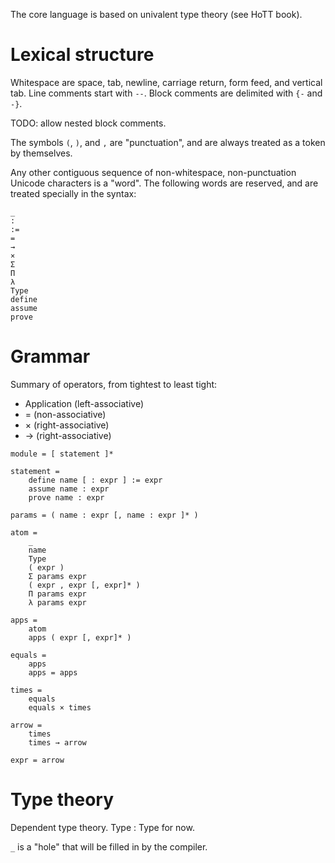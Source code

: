 The core language is based on univalent type theory (see HoTT book).

# Lexical structure

Whitespace are space, tab, newline, carriage return, form feed, and vertical
tab. Line comments start with `--`. Block comments are delimited with `{-` and
`-}`.

TODO: allow nested block comments.

The symbols `(`, `)`, and `,` are "punctuation", and are always
treated as a token by themselves.

Any other contiguous sequence of non-whitespace, non-punctuation Unicode
characters is a "word". The following words are reserved, and are treated
specially in the syntax:

```
_
:
:=
=
→
×
Σ
Π
λ
Type
define
assume
prove
```

# Grammar

Summary of operators, from tightest to least tight:
* Application (left-associative)
* = (non-associative)
* × (right-associative)
* → (right-associative)

```
module = [ statement ]*

statement =
    define name [ : expr ] := expr
    assume name : expr
    prove name : expr

params = ( name : expr [, name : expr ]* )

atom =
    _
    name
    Type
    ( expr )
    Σ params expr
    ( expr , expr [, expr]* )
    Π params expr
    λ params expr

apps =
    atom
    apps ( expr [, expr]* )

equals =
    apps
    apps = apps

times =
    equals
    equals × times

arrow =
    times
    times → arrow

expr = arrow
```

# Type theory

Dependent type theory. Type : Type for now.

`_` is a "hole" that will be filled in by the compiler.
